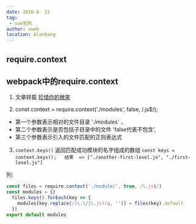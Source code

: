 ```yaml
---
date: 2016-8- 21
tag: 
 - vue官网
author: xweb
location: Alanbang
---
```


## require.context
webpack中的require.context
----

1. 文章转载 [珍惜你的微笑](https://www.cnblogs.com/cherishSmile/p/11091229.html)

2. const context = require.context('./modules', false, /\.js$/);
  * 第一个参数表示相对的文件目录           './modules' ，
  * 第二个参数表示是否包括子目录中的文件    'false代表不包含',
  * 第三个参数表示引入的文件匹配的正则表达式

3. `context.keys()`  返回匹配成功模块的名字组成的数组
  `const keys = context.keys();   结果  => ["./another-first-level.js", "./first-level.js"]`

  列:
  ```js
  const files = require.context('./module/', true, /\.js$/)
  const modules = {}
    files.keys().forEach(key => {
      modules[key.replace(/(\.\/|\.js)/g, '')] = files(key).default
    })
  export default modules
```